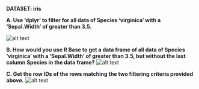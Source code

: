 **DATASET: iris**

**A. Use ‘dplyr’ to filter for all data of Species ‘virginica’ with a ‘Sepal.Width’ of greater than 3.5.**

![alt text](https://i.imgur.com/PH9Tins.png)


**B. How would you use R Base to get a data frame of  all data of Species ‘virginica’ with a ‘Sepal.Width’ of greater than 3.5, but without the last column Species in the data frame?**
![alt text](https://i.imgur.com/Nexnusz.png)

**C. Get the row IDs of the rows matching the two filtering criteria provided above.**
![alt text](https://i.imgur.com/aogEUt2.png)
